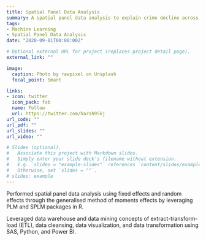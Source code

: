 ```yaml
---
title: Spatial Panel Data Analysis
summary: A spatial panel data analysis to explain crime decline across the boroughs of London.
tags:
- Machine Learning
- Spatial Panel Data Analysis
date: "2020-09-01T00:00:00Z"

# Optional external URL for project (replaces project detail page).
external_link: ""

image:
  caption: Photo by rawpixel on Unsplash
  focal_point: Smart

links:
- icon: twitter
  icon_pack: fab
  name: Follow
  url: https://twitter.com/harsh95kj
url_code: ""
url_pdf: ""
url_slides: ""
url_video: ""

# Slides (optional).
#   Associate this project with Markdown slides.
#   Simply enter your slide deck's filename without extension.
#   E.g. `slides = "example-slides"` references `content/slides/example-slides.md`.
#   Otherwise, set `slides = ""`.
# slides: example
---
```


Performed spatial panel data analysis using fixed effects and random effects through the generalised method of moments effects by leveraging PLM and SPLM packages in R.

Leveraged data warehouse and data mining concepts of extract-transform-load (ETL), data cleansing, data visualization, and data transformation using SAS, Python, and Power BI.
